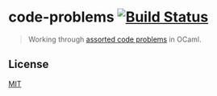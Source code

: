 # code-problems [![Build Status](https://img.shields.io/travis/yuanqing/code-problems.svg?branch=master&style=flat)](https://travis-ci.org/yuanqing/code-problems)

> Working through [assorted code problems](https://github.com/blakeembrey/code-problems) in OCaml.

## License

[MIT](https://github.com/yuanqing/code-problems/blob/master/LICENSE)
